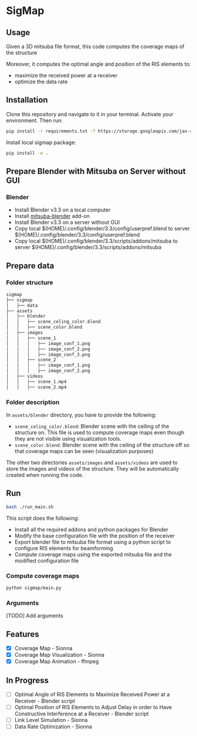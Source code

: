 # SigMap

## Usage

Given a 3D mitsuba file format, this code computes the coverage maps of the structure

Moreover, it computes the optimal angle and position of the RIS elements to:

-   maximize the received power at a receiver
-   optimize the data rate

## Installation

Clone this repository and navigate to it in your terminal. Activate your environment. Then run:

```bash
pip install -r requirements.txt -f https://storage.googleapis.com/jax-releases/jax_cuda_releases.html
```

Install local sigmap package:

```bash
pip install -e .
```

## Prepare Blender with Mitsuba on Server without GUI

### Blender

-   Install Blender v3.3 on a local computer
-   Install [mitsuba-blender](https://github.com/mitsuba-renderer/mitsuba-blender) add-on
-   Install Blender v3.3 on a server without GUI
-   Copy local $(HOME)/.config/blender/3.3/config/userpref.blend to server $(HOME)/.config/blender/3.3/config/userpref.blend
-   Copy local $(HOME)/.config/blender/3.3/scripts/addons/mitsuba to server $(HOME)/.config/blender/3.3/scripts/addons/mitsuba

## Prepare data

### Folder structure

```bash
sigmap
├── sigmap
│   ├── data
├── assets
│   ├── blender
│   │   ├── scene_celing_color.blend
│   │   ├── scene_color.blend
│   ├── images
│   │   ├── scene_1
│   │   │   ├── image_conf_1.png
│   │   │   ├── image_conf_2.png
│   │   │   ├── image_conf_3.png
│   │   ├── scene_2
│   │   │   ├── image_conf_1.png
│   │   │   ├── image_conf_2.png
│   ├── videos
│   │   ├── scene_1.mp4
│   │   ├── scene_2.mp4

```

### Folder description

In `assets/blender` directory, you have to provide the following:

-   `scene_celing_color.blend`: Blender scene with the ceiling of the structure on. This file is used to compute coverage maps even though they are not visible using visualization tools.
-   `scene_color.blend`: Blender scene with the ceiling of the structure off so that coverage maps can be seen (visualization purposes)

The other two directories `assets/images` and `assets/videos` are used to store the images and videos of the structure. They will be automatically created when running the code.

## Run

```bash
bash ./run_main.sh
```

This script does the following:

-   Install all the required addons and python packages for Blender
-   Modify the base configuration file with the position of the receiver
-   Export blender file to mitsuba file format using a python script to configure RIS elements for beamforming
-   Compute coverage maps using the exported mitsuba file and the modified configuration file

<!-- 1. Export blender file to mitsuba file format

    ```bash
    BLENDER_DIR=${HOME}/blender
    SIGMAP_DIR=${HOME}/research/sigmap
    ASSETS_DIR=${SIGMAP_DIR}/assets

    echo Exporting coverage map...
    echo Blender directory: $BLENDER_DIR
    echo Coverage map directory: $SIGMAP_DIR
    echo -e Assets directory: $ASSETS_DIR '\n'

    ${BLENDER_DIR}/blender-3.3.12-linux-x64/blender \
        -b ${BLENDER_DIR}/models/simple_hallway_color.blend \
        --python ${SIGMAP_DIR}/sigmap/blender_script/hallway.py \
            -- -cfg ${SIGMAP_DIR}/config/simple_hallway.yaml -o ${ASSETS_DIR}/blender
    echo Done
    ```

2. Compute coverage maps

    ```bash
    python ./sigmap/main.py -cfg ./config/simple_hallway.yaml --verbose --video_enabled
    ``` -->

### Compute coverage maps

```bash
python sigmap/main.py
```

### Arguments

[TODO] Add arguments

## Features

-   [x] Coverage Map - Sionna
-   [x] Coverage Map Visualization - Sionna
-   [x] Coverage Map Animation - ffmpeg

## In Progress

-   [ ] Optimal Angle of RIS Elements to Maximize Received Power at a Receiver - Blender script
-   [ ] Optimal Position of RIS Elements to Adjust Delay in order to Have Constructive Interference at a Receiver - Blender script
-   [ ] Link Level Simulation - Sionna
-   [ ] Data Rate Optimization - Sionna
